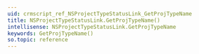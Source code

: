 ```yaml
---
uid: crmscript_ref_NSProjectTypeStatusLink_GetProjTypeName
title: NSProjectTypeStatusLink.GetProjTypeName()
intellisense: NSProjectTypeStatusLink.GetProjTypeName
keywords: GetProjTypeName()
so.topic: reference
---
```





